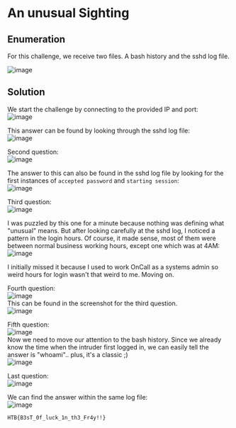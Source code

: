 # An unusual Sighting

## Enumeration
For this challenge, we receive two files. A bash history and the sshd log file.

![image](https://github.com/LazyTitan33/CTF-Writeups/assets/80063008/2ac285ab-0307-4f7a-a032-b4220b111b62)

## Solution
We start the challenge by connecting to the provided IP and port:  
![image](https://github.com/LazyTitan33/CTF-Writeups/assets/80063008/003250e1-5f88-4ce1-bf1d-8d6a6a8af999)

This answer can be found by looking through the sshd log file:  
![image](https://github.com/LazyTitan33/CTF-Writeups/assets/80063008/7c2fbb90-2dd0-4a0c-8931-705d3504a9ae)

Second question:  
![image](https://github.com/LazyTitan33/CTF-Writeups/assets/80063008/049fe2b0-0c55-46e5-b488-828442075571)

The answer to this can also be found in the sshd log file by looking for the first instances of `accepted password` and `starting session`:  
![image](https://github.com/LazyTitan33/CTF-Writeups/assets/80063008/a9eb3b87-24c2-43aa-af5b-3d3af9da1cb1)

Third question:  
![image](https://github.com/LazyTitan33/CTF-Writeups/assets/80063008/4510300c-8a58-41ff-8583-81847f882d83)

I was puzzled by this one for a minute because nothing was defining what "unusual" means. But after looking carefully at the sshd log, I noticed a pattern in the login hours. Of course, it made sense, most of them were between normal business working hours, except one which was at 4AM:  
![image](https://github.com/LazyTitan33/CTF-Writeups/assets/80063008/1c284b63-a138-4d0c-bc62-472cb61e1741)

I initially missed it because I used to work OnCall as a systems admin so weird hours for login wasn't that weird to me. Moving on.

Fourth question:  
![image](https://github.com/LazyTitan33/CTF-Writeups/assets/80063008/8b20d63f-130f-4daf-8193-305af1695e6e)  
This can be found in the screenshot for the third question.  
![image](https://github.com/LazyTitan33/CTF-Writeups/assets/80063008/afd2eb81-f624-4995-8431-7873312851f4)

Fifth question:  
![image](https://github.com/LazyTitan33/CTF-Writeups/assets/80063008/59b7bf23-14a8-4d35-8db3-6f6c72a57ab4)  
Now we need to move our attention to the bash history. Since we already know the time when the intruder first logged in, we can easily tell the answer is "whoami".. plus, it's a classic ;)  
![image](https://github.com/LazyTitan33/CTF-Writeups/assets/80063008/5066b374-c3c0-4535-aeb1-4130d0e471ba)

Last question:  
![image](https://github.com/LazyTitan33/CTF-Writeups/assets/80063008/9523e244-84c6-4dad-8d3e-fd7501e3e844)

We can find the answer within the same log file:  
![image](https://github.com/LazyTitan33/CTF-Writeups/assets/80063008/3d0e03d2-c0c5-4938-87f3-0ac6bc0e6db8)

`HTB{B3sT_0f_luck_1n_th3_Fr4y!!}`
